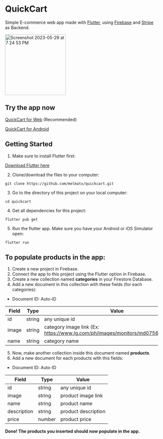 # QuickCart

Simple E-commerce web app made with [Flutter](https://flutter.dev/), using [Firebase](https://firebase.google.com/) and [Stripe](https://stripe.com/) as Backend.

<img width="200" alt="Screenshot 2023-05-29 at 7 24 53 PM" src="https://github.com/melmatx/QuickCart/assets/87235413/71d75c69-c89b-4709-bf18-85cbc3a09ae5">


## Try the app now

[QuickCart for Web](https://quickcart-web.vercel.app/) (Recommended)

[QuickCart for Android](https://github.com/melmatx/QuickCart/releases/)

## Getting Started

1. Make sure to install Flutter first:

[Download Flutter here](https://docs.flutter.dev/get-started/install)

2. Clone/download the files to your computer:

`git clone https://github.com/melmatx/quickcart.git`

3. Go to the directory of this project on your local computer:

`cd quickcart`

4. Get all dependencies for this project:

`flutter pub get`

5. Run the flutter app. Make sure you have your Android or iOS Simulator open:

`flutter run`

## To populate products in the app:

1. Create a new project in Firebase.
2. Connect the app to this project using the Flutter option in Firebase.
3. Create a new collection named **categories** in your Firestore Database.
4. Add a new document in this collection with these fields (for each categories):

- Document ID: Auto-ID

| Field    | Type    | Value                     |
| -------- | ------- | ------------------------- |
| id       | string  | any unique id             |
| image    | string  | category image link (Ex: https://www.lg.com/ph/images/monitors/md07562694/D1.jpg) |
| name     | string  | category name             |

5. Now, make another collection inside this document named **products**.
6. Add a new document for each products with this fields:

- Document ID: Auto-ID

| Field       | Type    | Value                     |
| ----------- | ------- | ------------------------- |
| id          | string  | any unique id             |
| image       | string  | product image link        |
| name        | string  | product name              |
| description | string  | product description       |
| price       | number  | product price             |

**Done! The products you inserted should now populate in the app.**
